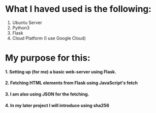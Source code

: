 # What I haved used is the following: 

1. Ubuntu Server
2. Python3
3. Flask
4. Cloud Platform (I use Google Cloud)

# My purpose for this:

#### 1. Setting up (for me) a basic web-server using Flask. 
#### 2. Fetching HTML elements from Flask using JavaScript's fetch
#### 3. I am also using JSON for the fetching.
#### 4. In my later project I will introduce using sha256

